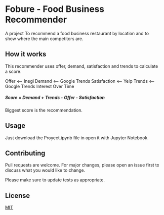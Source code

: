 # Fobure - Food Business Recommender

A project To recommend a food business restaurant by location and to show where the main competitors are.

## How it works

This recommender uses offer, demand, satisfaction and trends to calculate a score.

Offer <-- Inegi
Demand <-- Google Trends
Satisfaction <-- Yelp
Trends <-- Google Trends Interest Over Time

##### Score = Demand + Trends - Offer - Satisfaction
Biggest score is the recommendation.

## Usage

Just download the Proyect.ipynb file in open it with Jupyter Notebook.

## Contributing
Pull requests are welcome. For major changes, please open an issue first to discuss what you would like to change.

Please make sure to update tests as appropriate.

## License
[MIT](https://choosealicense.com/licenses/mit/)
